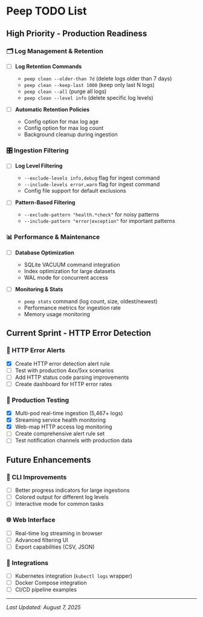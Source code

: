 # Peep TODO List

## High Priority - Production Readiness

### 🗂️ Log Management & Retention
- [ ] **Log Retention Commands**
  - `peep clean --older-than 7d` (delete logs older than 7 days)
  - `peep clean --keep-last 1000` (keep only last N logs)
  - `peep clean --all` (purge all logs)
  - `peep clean --level info` (delete specific log levels)

- [ ] **Automatic Retention Policies**
  - Config option for max log age
  - Config option for max log count
  - Background cleanup during ingestion

### 🎛️ Ingestion Filtering
- [ ] **Log Level Filtering**
  - `--exclude-levels info,debug` flag for ingest command
  - `--include-levels error,warn` flag for ingest command
  - Config file support for default exclusions

- [ ] **Pattern-Based Filtering**
  - `--exclude-pattern "health.*check"` for noisy patterns
  - `--include-pattern "error|exception"` for important patterns

### 📊 Performance & Maintenance
- [ ] **Database Optimization**
  - SQLite VACUUM command integration
  - Index optimization for large datasets
  - WAL mode for concurrent access

- [ ] **Monitoring & Stats**
  - `peep stats` command (log count, size, oldest/newest)
  - Performance metrics for ingestion rate
  - Memory usage monitoring

## Current Sprint - HTTP Error Detection

### 🚨 HTTP Error Alerts
- [x] Create HTTP error detection alert rule
- [ ] Test with production 4xx/5xx scenarios
- [ ] Add HTTP status code parsing improvements
- [ ] Create dashboard for HTTP error rates

### 🧪 Production Testing
- [x] Multi-pod real-time ingestion (5,467+ logs)
- [x] Streaming service health monitoring
- [x] Web-map HTTP access log monitoring
- [ ] Create comprehensive alert rule set
- [ ] Test notification channels with production data

## Future Enhancements

### 🔧 CLI Improvements
- [ ] Better progress indicators for large ingestions
- [ ] Colored output for different log levels
- [ ] Interactive mode for common tasks

### 🌐 Web Interface
- [ ] Real-time log streaming in browser
- [ ] Advanced filtering UI
- [ ] Export capabilities (CSV, JSON)

### 🔗 Integrations
- [ ] Kubernetes integration (`kubectl logs` wrapper)
- [ ] Docker Compose integration
- [ ] CI/CD pipeline examples

---

*Last Updated: August 7, 2025*
